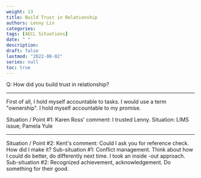 ```yaml
---
weight: 13
title: Build Trust in Relationship
authors: Lenny Lin
categories: 
tags: [AECL Situations]
date: " "
description: 
draft: false
lastmod: "2022-08-02"
series: null
toc: true
---
```


Q: How did you build trust in relationship?
<!--more-->

---
First of all, I hold myself accountable to tasks. I would use a term "ownership". I hold myself accountable to my promise. 

Situation / Point #1: Karen Ross' comment: I trusted Lenny. Situation: LIMS issue; Pamela Yule


******
Situation / Point #2: Kent's comment: Could I ask you for reference check.
How did I make it? 
Sub-situation #1: Conflict management. Think about how I could do better, do differently next time. I took an inside -out approach.
Sub-situation #2: Recognized achievement, acknowledgement. Do something for their good.



